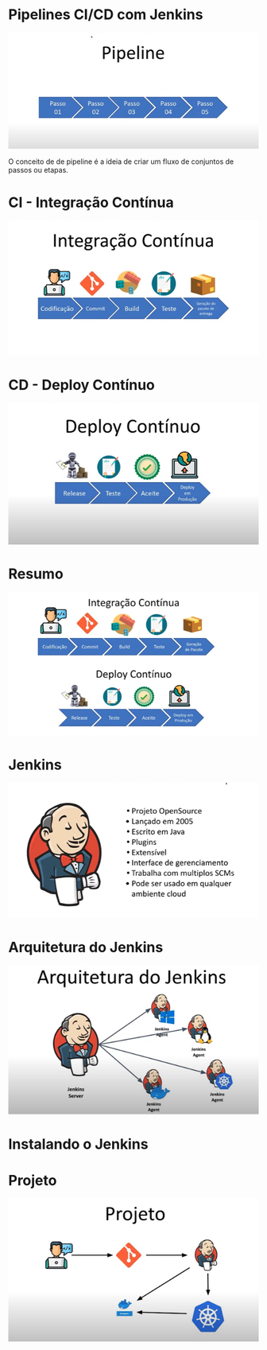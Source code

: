 # Pipelines CI/CD com Jenkins

<img src="./img/01.png"/>

O conceito de de pipeline é a ideia de criar um fluxo de conjuntos de passos ou etapas.

# CI - Integração Contínua 

<img src="./img/02.png"/>

# CD - Deploy Contínuo

<img src="./img/03.png"/>

# Resumo

<img src="./img/04.png"/>

# Jenkins

<img src="./img/05.png"/>

# Arquitetura do Jenkins

<img src="./img/07.png"/>

# Instalando o Jenkins

# Projeto

<img src="./img/06.png"/>